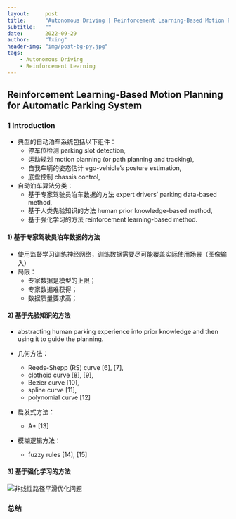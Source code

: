 ```yaml
---
layout:     post
title:      "Autonomous Driving | Reinforcement Learning-Based Motion Planning for Automatic Parking System"
subtitle:   ""
date:       2022-09-29
author:     "Txing"
header-img: "img/post-bg-py.jpg"
tags:
    - Autonomous Driving
    - Reinforcement Learning
---
```


## Reinforcement Learning-Based Motion Planning for Automatic Parking System

### 1 Introduction

- 典型的自动泊车系统包括以下组件：
  - 停车位检测 parking slot detection, 
  - 运动规划 motion planning (or path planning and tracking),
  - 自我车辆的姿态估计 ego-vehicle’s posture estimation, 
  - 底盘控制 chassis control,
- 自动泊车算法分类：
  - 基于专家驾驶员泊车数据的方法 expert drivers’ parking data-based method,
  - 基于人类先验知识的方法 human prior knowledge-based method,
  - 基于强化学习的方法 reinforcement learning-based method.

#### 1) 基于专家驾驶员泊车数据的方法

- 使用监督学习训练神经网络，训练数据需要尽可能覆盖实际使用场景（图像输入）
- 局限：
  - 专家数据是模型的上限；
  - 专家数据难获得；
  - 数据质量要求高；

#### 2) 基于先验知识的方法

- abstracting human parking experience into prior knowledge and then using it to guide the planning.

- 几何方法：
  - Reeds-Shepp (RS) curve [6], [7],
  - clothoid curve [8], [9], 
  - Bezier curve [10], 
  - spline curve [11],
  - polynomial curve [12]
- 启发式方法：
  - A* [13]
- 模糊逻辑方法：
  - fuzzy rules [14], [15]

#### 3) 基于强化学习的方法














![非线性路径平滑优化问题](https://raw.githubusercontent.com/txing-casia/txing-casia.github.io/master/img/20220929-.jpg)


### 总结


